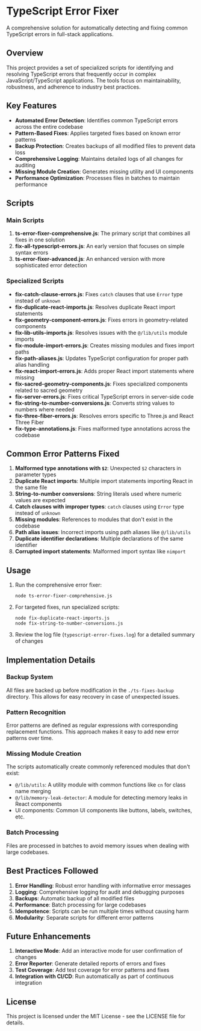 # TypeScript Error Fixer

A comprehensive solution for automatically detecting and fixing common TypeScript errors in full-stack applications.

## Overview

This project provides a set of specialized scripts for identifying and resolving TypeScript errors that frequently occur in complex JavaScript/TypeScript applications. The tools focus on maintainability, robustness, and adherence to industry best practices.

## Key Features

- **Automated Error Detection**: Identifies common TypeScript errors across the entire codebase
- **Pattern-Based Fixes**: Applies targeted fixes based on known error patterns
- **Backup Protection**: Creates backups of all modified files to prevent data loss
- **Comprehensive Logging**: Maintains detailed logs of all changes for auditing
- **Missing Module Creation**: Generates missing utility and UI components
- **Performance Optimization**: Processes files in batches to maintain performance

## Scripts

### Main Scripts

1. **ts-error-fixer-comprehensive.js**: The primary script that combines all fixes in one solution
2. **fix-all-typescript-errors.js**: An early version that focuses on simple syntax errors
3. **ts-error-fixer-advanced.js**: An enhanced version with more sophisticated error detection

### Specialized Scripts

- **fix-catch-clause-errors.js**: Fixes `catch` clauses that use `Error` type instead of `unknown`
- **fix-duplicate-react-imports.js**: Resolves duplicate React import statements
- **fix-geometry-component-errors.js**: Fixes errors in geometry-related components
- **fix-lib-utils-imports.js**: Resolves issues with the `@/lib/utils` module imports
- **fix-module-import-errors.js**: Creates missing modules and fixes import paths
- **fix-path-aliases.js**: Updates TypeScript configuration for proper path alias handling
- **fix-react-import-errors.js**: Adds proper React import statements where missing
- **fix-sacred-geometry-components.js**: Fixes specialized components related to sacred geometry
- **fix-server-errors.js**: Fixes critical TypeScript errors in server-side code
- **fix-string-to-number-conversions.js**: Converts string values to numbers where needed
- **fix-three-fiber-errors.js**: Resolves errors specific to Three.js and React Three Fiber
- **fix-type-annotations.js**: Fixes malformed type annotations across the codebase

## Common Error Patterns Fixed

1. **Malformed type annotations with `$2`**: Unexpected `$2` characters in parameter types
2. **Duplicate React imports**: Multiple import statements importing React in the same file
3. **String-to-number conversions**: String literals used where numeric values are expected
4. **Catch clauses with improper types**: `catch` clauses using `Error` type instead of `unknown`
5. **Missing modules**: References to modules that don't exist in the codebase
6. **Path alias issues**: Incorrect imports using path aliases like `@/lib/utils`
7. **Duplicate identifier declarations**: Multiple declarations of the same identifier
8. **Corrupted import statements**: Malformed import syntax like `nimport`

## Usage

1. Run the comprehensive error fixer:
   ```
   node ts-error-fixer-comprehensive.js
   ```

2. For targeted fixes, run specialized scripts:
   ```
   node fix-duplicate-react-imports.js
   node fix-string-to-number-conversions.js
   ```

3. Review the log file (`typescript-error-fixes.log`) for a detailed summary of changes

## Implementation Details

### Backup System

All files are backed up before modification in the `./ts-fixes-backup` directory. This allows for easy recovery in case of unexpected issues.

### Pattern Recognition

Error patterns are defined as regular expressions with corresponding replacement functions. This approach makes it easy to add new error patterns over time.

### Missing Module Creation

The scripts automatically create commonly referenced modules that don't exist:
- `@/lib/utils`: A utility module with common functions like `cn` for class name merging
- `@/lib/memory-leak-detector`: A module for detecting memory leaks in React components
- UI components: Common UI components like buttons, labels, switches, etc.

### Batch Processing

Files are processed in batches to avoid memory issues when dealing with large codebases.

## Best Practices Followed

1. **Error Handling**: Robust error handling with informative error messages
2. **Logging**: Comprehensive logging for audit and debugging purposes
3. **Backups**: Automatic backup of all modified files
4. **Performance**: Batch processing for large codebases
5. **Idempotence**: Scripts can be run multiple times without causing harm
6. **Modularity**: Separate scripts for different error patterns

## Future Enhancements

1. **Interactive Mode**: Add an interactive mode for user confirmation of changes
2. **Error Reporter**: Generate detailed reports of errors and fixes
3. **Test Coverage**: Add test coverage for error patterns and fixes
4. **Integration with CI/CD**: Run automatically as part of continuous integration

## License

This project is licensed under the MIT License - see the LICENSE file for details.